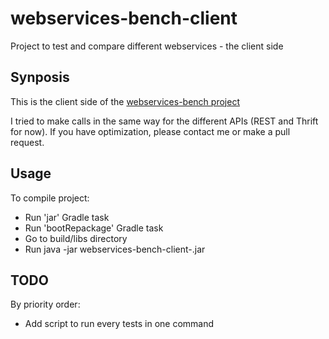 # webservices-bench-client
 Project to test and compare different webservices - the client side

## Synposis
This is the client side of the [webservices-bench project](https://github.com/vlachenal/webservices-bench)

I tried to make calls in the same way for the different APIs (REST and Thrift for now). If you have optimization, please contact me or make a pull request.

## Usage
To compile project:
 - Run 'jar' Gradle task
 - Run 'bootRepackage' Gradle task
 - Go to build/libs directory
 - Run java -jar webservices-bench-client-<version>.jar <protocol> <number of threads>

## TODO
By priority order:
 - Add script to run every tests in one command
